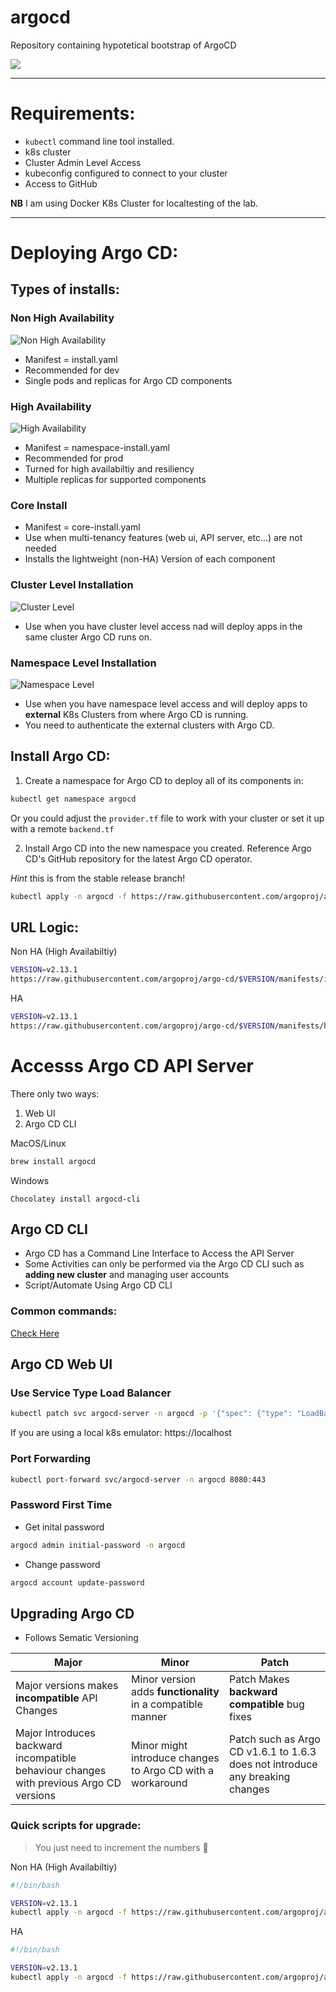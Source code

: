 # argocd
Repository containing hypotetical bootstrap of ArgoCD

<a href="https://argo-cd.readthedocs.io/en/stable/"><img src="https://argo-cd.readthedocs.io/en/stable/assets/logo.png" /></a>

---

# Requirements:
- `kubectl` command line tool installed.
- k8s cluster
- Cluster Admin Level Access
- kubeconfig configured to connect to your cluster
- Access to GitHub

**NB** I am using Docker K8s Cluster for localtesting of the lab.

---


# Deploying Argo CD:

## Types of installs:

### Non High Availability

![Non High Availability](images/non-ha.png)

- Manifest = install.yaml
- Recommended for dev
- Single pods and replicas for Argo CD components

### High Availability

![High Availability](images/ha.png)
- Manifest = namespace-install.yaml
- Recommended for prod
- Turned for high availabiltiy and resiliency
- Multiple replicas for supported components

### Core Install
- Manifest = core-install.yaml
- Use when multi-tenancy features (web ui, API server, etc...) are not needed
- Installs the lightweight (non-HA) Version of each component

### Cluster Level Installation

![Cluster Level](images/cluster-level.png)

- Use when you have cluster level access nad will deploy apps in the same cluster Argo CD runs on.

### Namespace Level Installation

![Namespace Level](images/ns-level.png)

- Use when you have namespace level access and will deploy apps to **external** K8s Clusters from where Argo CD is running.
- You need to authenticate the external clusters with Argo CD.

## Install Argo CD:

1. Create a namespace for Argo CD to deploy all of its components in:

```bash
kubectl get namespace argocd
``` 
Or you could adjust the ```provider.tf``` file to work with your cluster or set it up with a remote ```backend.tf``` 

2. Install Argo CD into the new namespace you created. Reference Argo CD's GitHub repository for the latest Argo CD operator.


*Hint* this is from the stable release branch!
```bash
kubectl apply -n argocd -f https://raw.githubusercontent.com/argoproj/argo-cd/stable/manifests/install.yaml
```
## URL Logic:

Non HA (High Availabiltiy)
```bash
VERSION=v2.13.1
https://raw.githubusercontent.com/argoproj/argo-cd/$VERSION/manifests/install.yaml
```

HA
```bash
VERSION=v2.13.1
https://raw.githubusercontent.com/argoproj/argo-cd/$VERSION/manifests/ha/install.yaml
```


# Accesss Argo CD API Server

There only two ways:

1. Web UI
2. Argo CD CLI


MacOS/Linux
```bash
brew install argocd
```

Windows
```pwsh
Chocolatey install argocd-cli
```


## Argo CD CLI

- Argo CD has a Command Line Interface to Access the API Server
- Some Activities can only be performed via the Argo CD CLI such as **adding new cluster** and managing user accounts
- Script/Automate Using Argo CD CLI

### Common commands:

[Check Here](commands.md)

## Argo CD Web UI

### Use Service Type Load Balancer

```bash
kubectl patch svc argocd-server -n argocd -p '{"spec": {"type": "LoadBalancer"}}'
```

If you are using a local k8s emulator: https://localhost

### Port Forwarding

```bash
kubectl port-forward svc/argocd-server -n argocd 8080:443
```

### Password First Time 

- Get inital password
```bash
argocd admin initial-password -n argocd
```
- Change password

```bash
argocd account update-password
```

## Upgrading Argo CD

- Follows Sematic Versioning

| Major       | Minor       | Patch      |
| -------------------------------------------------- | ----------- | -----------|
| Major versions makes **incompatible** API Changes      | Minor version adds **functionality** in a compatible manner | Patch Makes **backward compatible** bug fixes|
| Major Introduces backward incompatible behaviour changes with previous Argo CD versions| Minor might introduce changes to Argo CD with a workaround | Patch such as Argo CD v1.6.1 to 1.6.3 does not introduce any breaking changes|


### Quick scripts for upgrade:

> You just need to increment the numbers 🧐

Non HA (High Availabiltiy)

```bash
#!/bin/bash

VERSION=v2.13.1
kubectl apply -n argocd -f https://raw.githubusercontent.com/argoproj/argo-cd/${VERSION}/manifests/install.yaml
```

HA
```bash
#!/bin/bash

VERSION=v2.13.1
kubectl apply -n argocd -f https://raw.githubusercontent.com/argoproj/argo-cd/${VERSION}/manifests/ha/install.yaml
```
